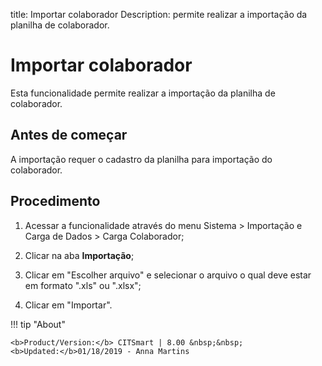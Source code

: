 title: Importar colaborador
Description: permite realizar a importação da planilha de colaborador.
# Importar colaborador


Esta funcionalidade permite realizar a importação da planilha de colaborador.

Antes de começar
--------------------

A importação requer o cadastro da planilha para importação do colaborador.

Procedimento
----------------

1.  Acessar a funcionalidade através do menu Sistema \> Importação e Carga de
    Dados \> Carga Colaborador;

2.  Clicar na aba **Importação**;

3.  Clicar em "Escolher arquivo" e selecionar o arquivo o qual deve estar em
    formato ".xls" ou ".xlsx";

4.  Clicar em "Importar".




!!! tip "About"

    <b>Product/Version:</b> CITSmart | 8.00 &nbsp;&nbsp;
    <b>Updated:</b>01/18/2019 - Anna Martins
